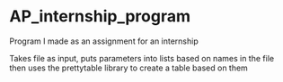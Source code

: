 # AP_internship_program

Program I made as an assignment for an internship

Takes file as input, puts parameters into lists based on names in the file
then uses the prettytable library to create a table based on them
